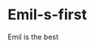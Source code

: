 # Emil-s-first
<!DOCTYPE HTML>
<html lang="tr">
<head>
    <meta charset="utf-8">
    <title> 
        Emil's first code
    </title>


</head>
<body>
    Emil is the best
</body>





</html>
